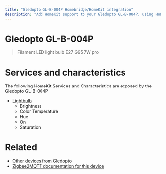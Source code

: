 ```yaml
---
title: "Gledopto GL-B-004P Homebridge/HomeKit integration"
description: "Add HomeKit support to your Gledopto GL-B-004P, using Homebridge, Zigbee2MQTT and homebridge-z2m."
---
```

<!---
This file has been GENERATED using src/docgen/docgen.ts
DO NOT EDIT THIS FILE MANUALLY!
-->
# Gledopto GL-B-004P
> Filament LED light bulb E27 G95 7W pro


# Services and characteristics
The following HomeKit Services and Characteristics are exposed by
the Gledopto GL-B-004P

* [Lightbulb](../../light.md)
  * Brightness
  * Color Temperature
  * Hue
  * On
  * Saturation


# Related
* [Other devices from Gledopto](../index.md#gledopto)
* [Zigbee2MQTT documentation for this device](https://www.zigbee2mqtt.io/devices/GL-B-004P.html)